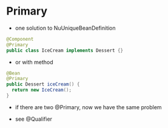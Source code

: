 # Primary

- one solution to NuUniqueBeanDefinition

```java
@Component
@Primary
public class IceCream implements Dessert {}
```

- or with method

```java
@Bean
@Primary
public Dessert iceCream() {
  return new IceCream();
}
```

- if there are two @Primary, now we have the same problem

- see @Qualifier
